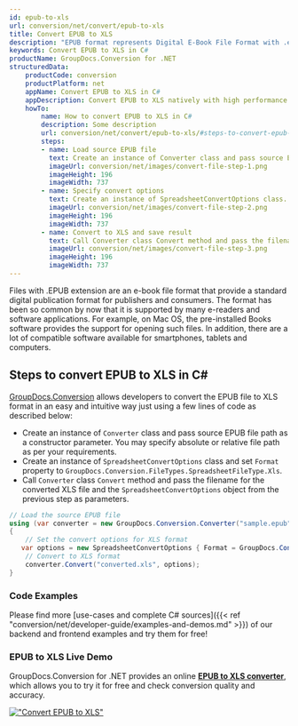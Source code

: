 ```yaml
---
id: epub-to-xls
url: conversion/net/convert/epub-to-xls
title: Convert EPUB to XLS
description: "EPUB format represents Digital E-Book File Format with .epub extension. Learn how to convert EPUB to XLS file programmatically in C# language using GroupDocs.Conversion for .NET library."
keywords: Convert EPUB to XLS in C#
productName: GroupDocs.Conversion for .NET
structuredData:
    productCode: conversion
    productPlatform: net
    appName: Convert EPUB to XLS in C#
    appDescription: Convert EPUB to XLS natively with high performance using C# language and server side GroupDocs.Conversion for .NET APIs, without the use of any software like Microsoft or Open Office.
    howTo:
        name: How to convert EPUB to XLS in C# 
        description: Some description
        url: conversion/net/convert/epub-to-xls/#steps-to-convert-epub-to-xls-in-c
        steps:
        - name: Load source EPUB file 
          text: Create an instance of Converter class and pass source EPUB file path as a constructor parameter. You may specify absolute or relative file path as per your requirements. 
          imageUrl: conversion/net/images/convert-file-step-1.png
          imageHeight: 196
          imageWidth: 737
        - name: Specify convert options 
          text: Create an instance of SpreadsheetConvertOptions class.
          imageUrl: conversion/net/images/convert-file-step-2.png
          imageHeight: 196
          imageWidth: 737
        - name: Convert to XLS and save result 
          text: Call Converter class Convert method and pass the filename for the converted HTML file and the SpreadsheetConvertOptions object from the previous step as parameters.
          imageUrl: conversion/net/images/convert-file-step-3.png
          imageHeight: 196
          imageWidth: 737
---
```


Files with .EPUB extension are an e-book file format that provide a standard digital publication format for publishers and consumers. The format has been so common by now that it is supported by many e-readers and software applications. For example, on Mac OS, the pre-installed Books software provides the support for opening such files. In addition, there are a lot of compatible software available for smartphones, tablets and computers.

## Steps to convert EPUB to XLS in C#

[GroupDocs.Conversion](https://products.groupdocs.com/conversion/net) allows developers to convert the EPUB file to XLS format in an easy and intuitive way just using a few lines of code as described below:

* Create an instance of `Converter` class and pass source EPUB file path as a constructor parameter. You may specify absolute or relative file path as per your requirements. 
* Create an instance of `SpreadsheetConvertOptions` class and set `Format` property to `GroupDocs.Conversion.FileTypes.SpreadsheetFileType.Xls`.
* Call `Converter` class `Convert` method and pass the filename for the converted XLS file and the `SpreadsheetConvertOptions` object from the previous step as parameters.

```csharp
// Load the source EPUB file
using (var converter = new GroupDocs.Conversion.Converter("sample.epub"))
{
    // Set the convert options for XLS format
   var options = new SpreadsheetConvertOptions { Format = GroupDocs.Conversion.FileTypes.SpreadsheetFileType.Xls };
    // Convert to XLS format
    converter.Convert("converted.xls", options);
}
```

### Code Examples

Please find more [use-cases and complete C# sources]({{< ref "conversion/net/developer-guide/examples-and-demos.md" >}}) of our backend and frontend examples and try them for free!

### EPUB to XLS Live Demo

GroupDocs.Conversion for .NET provides an online [**EPUB to XLS converter**](https://products.groupdocs.app/conversion/epub-to-xls), which allows you to try it for free and check conversion quality and accuracy.

[!["Convert EPUB to XLS"](conversion/net/images/convert-to-xls/convert-epub-to-xls.png)](https://products.groupdocs.app/conversion/epub-to-xls)